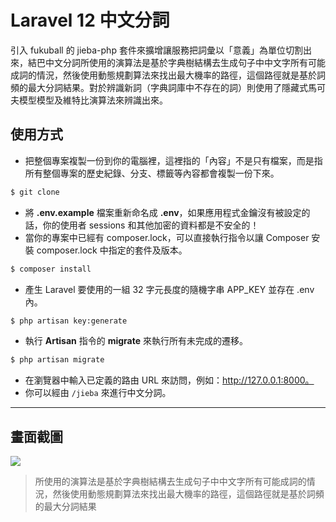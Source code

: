 # Laravel 12 中文分詞

引入 fukuball 的 jieba-php 套件來擴增讓服務把詞彙以「意義」為單位切割出來，結巴中文分詞所使用的演算法是基於字典樹結構去生成句子中中文字所有可能成詞的情況，然後使用動態規劃算法來找出最大機率的路徑，這個路徑就是基於詞頻的最大分詞結果。對於辨識新詞（字典詞庫中不存在的詞）則使用了隱藏式馬可夫模型模型及維特比演算法來辨識出來。

## 使用方式
- 把整個專案複製一份到你的電腦裡，這裡指的「內容」不是只有檔案，而是指所有整個專案的歷史紀錄、分支、標籤等內容都會複製一份下來。
```sh
$ git clone
```
- 將 __.env.example__ 檔案重新命名成 __.env__，如果應用程式金鑰沒有被設定的話，你的使用者 sessions 和其他加密的資料都是不安全的！
- 當你的專案中已經有 composer.lock，可以直接執行指令以讓 Composer 安裝 composer.lock 中指定的套件及版本。
```sh
$ composer install
```
- 產生 Laravel 要使用的一組 32 字元長度的隨機字串 APP_KEY 並存在 .env 內。
```sh
$ php artisan key:generate
```
- 執行 __Artisan__ 指令的 __migrate__ 來執行所有未完成的遷移。
```sh
$ php artisan migrate
```
- 在瀏覽器中輸入已定義的路由 URL 來訪問，例如：http://127.0.0.1:8000。
- 你可以經由 `/jieba` 來進行中文分詞。

----

## 畫面截圖
![](https://i.imgur.com/PywwjD5.png)
> 所使用的演算法是基於字典樹結構去生成句子中中文字所有可能成詞的情況，然後使用動態規劃算法來找出最大機率的路徑，這個路徑就是基於詞頻的最大分詞結果
